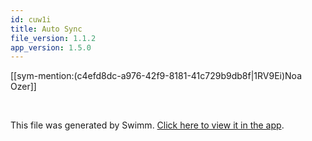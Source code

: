 ```yaml
---
id: cuw1i
title: Auto Sync
file_version: 1.1.2
app_version: 1.5.0
---
```


[[sym-mention:(c4efd8dc-a976-42f9-8181-41c729b9db8f|1RV9Ei)Noa Ozer]]

<br/>

This file was generated by Swimm. [Click here to view it in the app](/repos/Z2l0aHViJTNBJTNBTm9hUmVwbyUzQSUzQU5vYW96ZXI=/docs/cuw1i).
